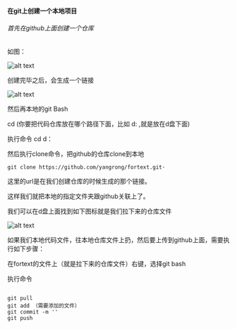 #### 在git上创建一个本地项目

###### 首先在github上面创建一个仓库
如图：

![alt text](http://p0.qhimg.com/t0125db2260c7093cbd.png)

创建完毕之后，会生成一个链接

![alt text](http://p3.qhimg.com/t01f67fdc460834b91c.png)

然后再本地的git Bash

cd (你要把代码仓库放在哪个路径下面，比如 d: ,就是放在d盘下面) 

执行命令 cd d：

然后执行clone命令，把github的仓库clone到本地

<pre><code>git clone https://github.com/yangrong/fortext.git·</pre></code>

这里的url是在我们创建仓库的时候生成的那个链接。

这样我们就把本地的指定文件夹跟github关联上了。


我们可以在d盘上面找到如下图标就是我们拉下来的仓库文件

![alt text](http://p2.qhimg.com/t01cf0e7ed3d52e013f.png)

如果我们本地代码文件，往本地仓库文件上扔，然后要上传到github上面，需要执行如下步骤：

在fortext的文件上（就是拉下来的仓库文件）右键，选择git bash

执行命令
<pre><code>
git pull 
git add （需要添加的文件）
git commit -m ''
git push
</pre></code>

